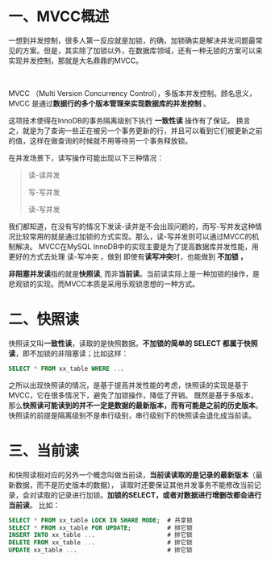 # 一、MVCC概述

一想到并发控制，很多人第一反应就是加锁，的确，加锁确实是解决并发问题最常见的方案。但是，其实除了加锁以外，在数据库领域，还有一种无锁的方案可以来实现并发控制，那就是大名鼎鼎的MVCC。

<br/>

MVCC （Multi Version Concurrency Control），多版本并发控制。顾名思义，MVCC 是通过**数据行的多个版本管理来实现数据库的并发控制** 。

这项技术使得在InnoDB的事务隔离级别下执行 **一致性读** 操作有了保证。
换言之，就是为了查询一些正在被另一个事务更新的行，并且可以看到它们被更新之前的值，这样在做查询的时候就不用等待另一个事务释放锁。

在并发场景下，读写操作可能出现以下三种情况：

> 读-读并发
>
> 写-写并发
>
> 读-写并发

我们都知道，在没有写的情况下发读-读并是不会出现问题的，而写-写并发这种情况比较常用的就是通过加锁的方式实现。那么，读-写并发则可以通过MVCC的机制解决。
MVCC在MySQL InnoDB中的实现主要是为了提高数据库并发性能，用更好的方式去处理 读-写冲突 ，做到 即使有**读写冲突**时，也能做到 **不加锁 ，**

**非阻塞并发读**指的就是**快照读**, 而非**当前读**。当前读实际上是一种加锁的操作，是悲观锁的实现。而MVCC本质是采用乐观锁思想的一种方式。

# 二、快照读

快照读又叫**一致性读**，读取的是快照数据。**不加锁的简单的 SELECT 都属于快照读**，即不加锁的非阻塞读；比如这样：

```SQL
SELECT * FROM xx_table WHERE ...
```

之所以出现快照读的情况，是基于提高并发性能的考虑，快照读的实现是基于MVCC，它在很多情况下，避免了加锁操作，降低了开销。
既然是基于多版本，那么**快照读可能读到的并不一定是数据的最新版本，而有可能是之前的历史版本**。
快照读的前提是隔离级别不是串行级别，串行级别下的快照读会退化成当前读。

# 三、当前读

和快照读相对应的另外一个概念叫做当前读，**当前读读取的是记录的最新版本**（最新数据，而不是历史版本的数据），
读取时还要保证其他并发事务不能修改当前记录，会对读取的记录进行加锁。**加锁的SELECT，或者对数据进行增删改都会进行当前读**。
比如：

```sql
SELECT * FROM xx_table LOCK IN SHARE MODE;  # 共享锁
SELECT * FROM xx_table FOR UPDATE;			# 排它锁
INSERT INTO xx_table ...					# 排它锁
DELETE FROM xx_table ...					# 排它锁
UPDATE xx_table ...							# 排它锁
```